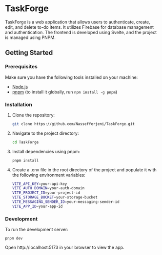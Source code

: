 # TaskForge

TaskForge is a web application that allows users to authenticate, create, edit, and delete to-do items. It utilizes Firebase for database management and authentication. The frontend is developed using Svelte, and the project is managed using PNPM.

## Getting Started

### Prerequisites

Make sure you have the following tools installed on your machine:

- [Node.js](https://nodejs.org/)
- [pnpm](https://pnpm.io/) (to install it globally, run `npm install -g pnpm`)

### Installation

1. Clone the repository:

   ```bash
   git clone https://github.com/Nassefferjeni/TaskForge.git

   ```

2. Navigate to the project directory:

   ```bash
   cd TaskForge

   ```

3. Install dependencies using pnpm:

   ```bash
   pnpm install

   ```

4. Create a .env file in the root directory of the project and populate it with the following environment variables:
   ```bash
   VITE_API_KEY=your-api-key
   VITE_AUTH_DOMAIN=your-auth-domain
   VITE_PROJECT_ID=your-project-id
   VITE_STORAGE_BUCKET=your-storage-bucket
   VITE_MESSAGING_SENDER_ID=your-messaging-sender-id
   VITE_APP_ID=your-app-id
   ```

### Development

To run the development server:

    pnpm dev

Open http://localhost:5173 in your browser to view the app.
